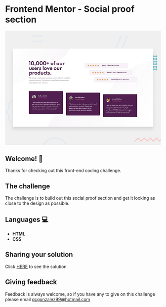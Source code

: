 # Frontend Mentor - Social proof section

![Design preview for the Social proof section coding challenge](./design/desktop-preview.jpg)

## Welcome! 👋

Thanks for checking out this front-end coding challenge.

## The challenge

The challenge is to build out this social proof section and get it looking as close to the design as possible.

## Languages :computer: 

- **HTML** 
- **CSS**

## Sharing your solution

Click [HERE](https://social-proof-section-taupe-beta.vercel.app) to see the solution.

## Giving feedback

Feedback is always welcome, so if you have any to give on this challenge please email gcgonzalez99@hotmail.com
